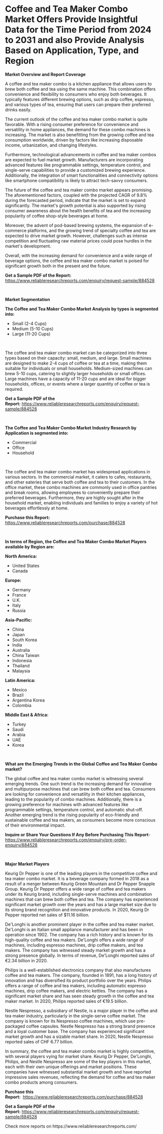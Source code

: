 <p><h1>Coffee and Tea Maker Combo Market Offers Provide Insightful Data for the Time Period from 2024 to 2031 and also Provide Analysis Based on Application, Type, and Region</h1></p><p><strong>Market Overview and Report Coverage</strong></p>
<p><p>A coffee and tea maker combo is a kitchen appliance that allows users to brew both coffee and tea using the same machine. This combination offers convenience and flexibility to consumers who enjoy both beverages. It typically features different brewing options, such as drip coffee, espresso, and various types of tea, ensuring that users can prepare their preferred drinks easily.</p><p>The current outlook of the coffee and tea maker combo market is quite favorable. With a rising consumer preference for convenience and versatility in home appliances, the demand for these combo machines is increasing. The market is also benefitting from the growing coffee and tea consumption worldwide, driven by factors like increasing disposable income, urbanization, and changing lifestyles.</p><p>Furthermore, technological advancements in coffee and tea maker combos are expected to fuel market growth. Manufacturers are incorporating advanced features like programmable settings, temperature control, and single-serve capabilities to provide a customized brewing experience. Additionally, the integration of smart functionalities and connectivity options like smartphone compatibility is likely to attract tech-savvy consumers.</p><p>The future of the coffee and tea maker combo market appears promising. The aforementioned factors, coupled with the projected CAGR of 9.8% during the forecasted period, indicate that the market is set to expand significantly. The market's growth potential is also supported by rising consumer awareness about the health benefits of tea and the increasing popularity of coffee shop-style beverages at home.</p><p>Moreover, the advent of pod-based brewing systems, the expansion of e-commerce platforms, and the growing trend of specialty coffee and tea are expected to drive market growth. However, challenges such as intense competition and fluctuating raw material prices could pose hurdles in the market's development.</p><p>Overall, with the increasing demand for convenience and a wide range of beverage options, the coffee and tea maker combo market is poised for significant growth both in the present and the future.</p></p>
<p><strong>Get a Sample PDF of the Report:</strong> <a href="https://www.reliableresearchreports.com/enquiry/request-sample/884528">https://www.reliableresearchreports.com/enquiry/request-sample/884528</a></p>
<p>&nbsp;</p>
<p><strong>Market Segmentation</strong></p>
<p><strong>The Coffee and Tea Maker Combo Market Analysis by types is segmented into:</strong></p>
<p><ul><li>Small (2-4 Cups)</li><li>Medium (5-10 Cups)</li><li>Large (11-20 Cups)</li></ul></p>
<p>&nbsp;</p>
<p><p>The coffee and tea maker combo market can be categorized into three types based on their capacity: small, medium, and large. Small machines are designed to make 2-4 cups of coffee or tea at a time, making them suitable for individuals or small households. Medium-sized machines can brew 5-10 cups, catering to slightly larger households or small offices. Large machines have a capacity of 11-20 cups and are ideal for bigger households, offices, or events where a larger quantity of coffee or tea is required.</p></p>
<p><strong>Get a Sample PDF of the Report:</strong>&nbsp;<a href="https://www.reliableresearchreports.com/enquiry/request-sample/884528">https://www.reliableresearchreports.com/enquiry/request-sample/884528</a></p>
<p>&nbsp;</p>
<p><strong>The Coffee and Tea Maker Combo Market Industry Research by Application is segmented into:</strong></p>
<p><ul><li>Commercial</li><li>Office</li><li>Household</li></ul></p>
<p>&nbsp;</p>
<p><p>The coffee and tea maker combo market has widespread applications in various sectors. In the commercial market, it caters to cafes, restaurants, and other eateries that serve both coffee and tea to their customers. In the office market, these combo machines are commonly used in office pantries and break rooms, allowing employees to conveniently prepare their preferred beverages. Furthermore, they are highly sought after in the household market, enabling individuals and families to enjoy a variety of hot beverages effortlessly at home.</p></p>
<p><strong>Purchase this Report:</strong>&nbsp; <a href="https://www.reliableresearchreports.com/purchase/884528">https://www.reliableresearchreports.com/purchase/884528</a></p>
<p>&nbsp;</p>
<p><strong>In terms of Region, the Coffee and Tea Maker Combo Market Players available by Region are:</strong></p>
<p>
    <p> <strong> North America: </strong>
        <ul>
            <li>United States</li>
            <li>Canada</li>
        </ul>
        </p> 
    <p> <strong> Europe: </strong>
        <ul>
            <li>Germany</li>
            <li>France</li>
            <li>U.K.</li>
            <li>Italy</li>
            <li>Russia</li>
        </ul>
        </p> 
    <p> <strong> Asia-Pacific: </strong>
        <ul>
            <li>China</li>
            <li>Japan</li>
            <li>South Korea</li>
            <li>India</li>
            <li>Australia</li>
            <li>China Taiwan</li>
            <li>Indonesia</li>
            <li>Thailand</li>
            <li>Malaysia</li>
        </ul>
        </p> 
    <p> <strong> Latin America: </strong>
        <ul>
            <li>Mexico</li>
            <li>Brazil</li>
            <li>Argentina Korea</li>
            <li>Colombia</li>
        </ul>
        </p> 
    <p> <strong> Middle East & Africa: </strong>
        <ul>
            <li>Turkey</li>
            <li>Saudi</li>
            <li>Arabia</li>
            <li>UAE</li>
            <li>Korea</li>
        </ul>
    </p>
    </p>
<p>&nbsp;</p>
<p><strong>What are the Emerging Trends in the Global Coffee and Tea Maker Combo market?</strong></p>
<p><p>The global coffee and tea maker combo market is witnessing several emerging trends. One such trend is the increasing demand for innovative and multipurpose machines that can brew both coffee and tea. Consumers are looking for convenience and versatility in their kitchen appliances, leading to the popularity of combo machines. Additionally, there is a growing preference for machines with advanced features like programmable settings, temperature control, and automatic shut-off. Another emerging trend is the rising popularity of eco-friendly and sustainable coffee and tea makers, as consumers become more conscious of their environmental impact.</p></p>
<p><strong>Inquire or Share Your Questions If Any Before Purchasing This Report</strong>- <a href="https://www.reliableresearchreports.com/enquiry/pre-order-enquiry/884528">https://www.reliableresearchreports.com/enquiry/pre-order-enquiry/884528</a></p>
<p>&nbsp;</p>
<p><strong>Major Market Players</strong></p>
<p><p>Keurig Dr Pepper is one of the leading players in the competitive coffee and tea maker combo market. It is a beverage company formed in 2018 as a result of a merger between Keurig Green Mountain and Dr Pepper Snapple Group. Keurig Dr Pepper offers a wide range of coffee and tea makers under its Keurig brand, including single-serve machines and combination machines that can brew both coffee and tea. The company has experienced significant market growth over the years and has a large market size due to its strong brand recognition and innovative products. In 2020, Keurig Dr Pepper reported net sales of $11.16 billion.</p><p>De'Longhi is another prominent player in the coffee and tea maker market. De'Longhi is an Italian small appliance manufacturer and has been in operation since 1902. The company has a rich history and is known for its high-quality coffee and tea makers. De'Longhi offers a wide range of machines, including espresso machines, drip coffee makers, and tea makers. The company has witnessed steady market growth and has a strong presence globally. In terms of revenue, De'Longhi reported sales of €2.34 billion in 2020.</p><p>Philips is a well-established electronics company that also manufactures coffee and tea makers. The company, founded in 1891, has a long history of innovation and has diversified its product portfolio over the years. Philips offers a range of coffee and tea makers, including automatic espresso machines, drip coffee makers, and electric kettles. The company has a significant market share and has seen steady growth in the coffee and tea maker market. In 2020, Philips reported sales of €19.5 billion.</p><p>Nestle Nespresso, a subsidiary of Nestle, is a major player in the coffee and tea maker industry, particularly in the single-serve coffee market. The company is known for its Nespresso coffee machines, which use pre-packaged coffee capsules. Nestle Nespresso has a strong brand presence and a loyal customer base. The company has experienced significant market growth and has a sizable market share. In 2020, Nestle Nespresso reported sales of CHF 6.77 billion.</p><p>In summary, the coffee and tea maker combo market is highly competitive, with several players vying for market share. Keurig Dr Pepper, De'Longhi, Philips, and Nestle Nespresso are some of the key players in this market, each with their own unique offerings and market positions. These companies have witnessed substantial market growth and have reported impressive sales revenues, reflecting the demand for coffee and tea maker combo products among consumers.</p></p>
<p><strong>Purchase this Report:</strong>&nbsp;&nbsp;<a href="https://www.reliableresearchreports.com/purchase/884528">https://www.reliableresearchreports.com/purchase/884528</a></p>
<p></p>
<p><strong>Get a Sample PDF of the Report:</strong>&nbsp;<a href="https://www.reliableresearchreports.com/enquiry/request-sample/884528">https://www.reliableresearchreports.com/enquiry/request-sample/884528</a></p>
<p>Check more reports on https://www.reliableresearchreports.com/</p>